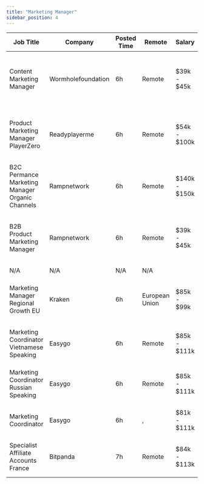 ```yaml
---
title: "Marketing Manager"
sidebar_position: 4
---
```


| Job Title | Company | Posted Time | Remote | Salary | Tags | Apply Link |
|-----------|---------|-------------|--------|--------|------|------------|
| Content Marketing Manager | Wormholefoundation | 6h | Remote | $39k - $45k | content marketing, marketing manager, marketing, non tech, blockchain | [Apply](https://web3.career/content-marketing-manager-wormholefoundation/96945) |
| Product Marketing Manager PlayerZero | Readyplayerme | 6h | Remote | $54k - $100k | marketing manager, marketing, non tech, product marketing, blockchain | [Apply](https://web3.career/product-marketing-manager-for-playerzero-readyplayerme/92180) |
| B2C Permance Marketing Manager Organic Channels | Rampnetwork | 6h | Remote | $140k - $150k | c, c plus plus, marketing manager, marketing, non tech | [Apply](https://web3.career/b2c-performance-marketing-manager-organic-channels-rampnetwork/95812) |
| B2B Product Marketing Manager | Rampnetwork | 6h | Remote | $39k - $45k | marketing manager, marketing, non tech, product marketing, blockchain | [Apply](https://web3.career/b2b-product-marketing-manager-rampnetwork/95811) |
| N/A | N/A | N/A | N/A |  |  | [Apply](https://web3.career/metana) |
| Marketing Manager Regional Growth EU | Kraken | 6h | European Union | $85k - $99k | growth, marketing manager, marketing, non tech, blockchain | [Apply](https://web3.career/marketing-manager-regional-growth-eu-kraken/96916) |
| Marketing Coordinator Vietnamese Speaking | Easygo | 6h | Remote | $85k - $111k | marketing, non tech, crypto, gaming, remote | [Apply](https://web3.career/marketing-coordinator-vietnamese-speaking-easygo/96864) |
| Marketing Coordinator Russian Speaking | Easygo | 6h | Remote | $85k - $111k | marketing, non tech, crypto, gaming, remote | [Apply](https://web3.career/marketing-coordinator-russian-speaking-easygo/96863) |
| Marketing Coordinator | Easygo | 6h | , | $81k - $111k | marketing, non tech, gaming, crypto | [Apply](https://web3.career/marketing-coordinator-easygo/84837) |
| Specialist Affiliate Accounts France | Bitpanda | 7h | Remote | $84k - $113k | affiliate, marketing, non tech, crypto, bitcoin | [Apply](https://web3.career/specialist-affiliate-accounts-france-bitpanda/89760) |
